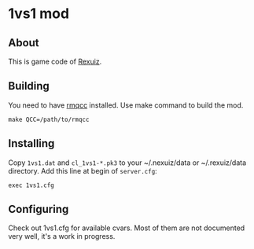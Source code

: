 1vs1 mod
========

## About

This is game code of [Rexuiz](https://github.com/kasymovga/rexuiz).

## Building

You need to have [rmqcc](https://github.com/kasymovga/rmqcc) installed.
Use make command to build the mod.
~~~~
make QCC=/path/to/rmqcc
~~~~

## Installing

Copy `1vs1.dat` and `cl_1vs1-*.pk3` to your ~/.nexuiz/data or ~/.rexuiz/data directory.
Add this line at begin of `server.cfg`:
~~~~
exec 1vs1.cfg
~~~~

## Configuring

Check out 1vs1.cfg for available cvars. Most of them are not documented very well, it's a work in progress.
